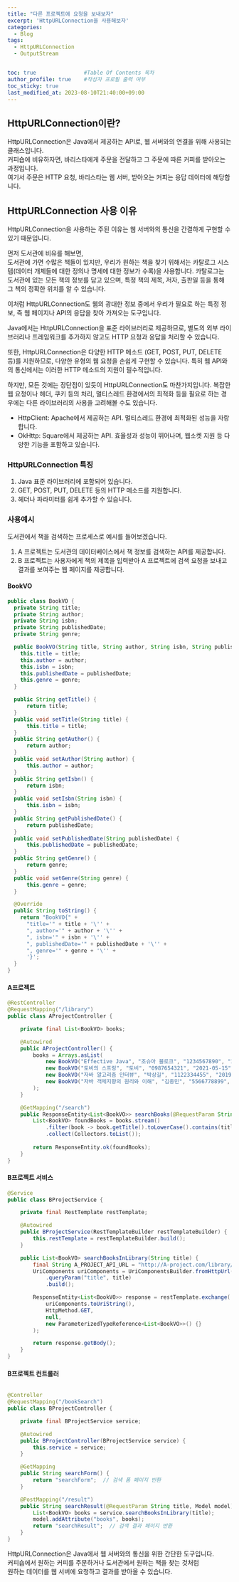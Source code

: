```yaml
---
title: "다른 프로젝트에 요청을 보내보자"
excerpt: 'HttpURLConnection을 사용해보자'
categories:
  - Blog
tags:
  - HttpURLConnection
  - OutputStream


toc: true               #Table Of Contents 목차 
author_profile: true    #작성자 프로필 출력 여부
toc_sticky: true
last_modified_at: 2023-08-10T21:40:00+09:00
---
```


## HttpURLConnection이란?
   HttpURLConnection은 Java에서 제공하는 API로, 웹 서버와의 연결을 위해 사용되는 클래스입니다.<br>
   커피숍에 비유하자면, 바리스타에게 주문을 전달하고 그 주문에 따른 커피를 받아오는 과정입니다.<br> 
   여기서 주문은 HTTP 요청, 바리스타는 웹 서버, 받아오는 커피는 응답 데이터에 해당합니다.<br>

## HttpURLConnection 사용 이유
HttpURLConnection을 사용하는 주된 이유는 웹 서버와의 통신을 간결하게 구현할 수 있기 때문입니다.

먼저 도서관에 비유를 해보면, <br>
도서관에 가면 수많은 책들이 있지만, 우리가 원하는 책을 찾기 위해서는 카탈로그 시스템(데이터 개체들에 대한 정의나 명세에 대한 정보가 수록)을 사용합니다. 카탈로그는 도서관에 있는 모든 책의 정보를 담고 있으며, 특정 책의 제목, 저자, 출판일 등을 통해 그 책의 정확한 위치를 알 수 있습니다.

이처럼 HttpURLConnection도 웹의 광대한 정보 중에서 우리가 필요로 하는 특정 정보, 즉 웹 페이지나 API의 응답을 찾아 가져오는 도구입니다.

Java에서는 HttpURLConnection을 표준 라이브러리로 제공하므로, 별도의 외부 라이브러리나 프레임워크를 추가하지 않고도 HTTP 요청과 응답을 처리할 수 있습니다.

또한, HttpURLConnection은 다양한 HTTP 메소드 (GET, POST, PUT, DELETE 등)를 지원하므로, 다양한 유형의 웹 요청을 손쉽게 구현할 수 있습니다. 특히 웹 API와의 통신에서는 이러한 HTTP 메소드의 지원이 필수적입니다.

하지만, 모든 것에는 장단점이 있듯이 HttpURLConnection도 마찬가지입니다. 복잡한 웹 요청이나 헤더, 쿠키 등의 처리, 멀티스레드 환경에서의 최적화 등을 필요로 하는 경우에는 다른 라이브러리의 사용을 고려해볼 수도 있습니다.<br>
- HttpClient: Apache에서 제공하는 API. 멀티스레드 환경에 최적화된 성능을 자랑합니다.
- OkHttp: Square에서 제공하는 API. 효율성과 성능이 뛰어나며, 웹소켓 지원 등 다양한 기능을 포함하고 있습니다.

### HttpURLConnection 특징
   1. Java 표준 라이브러리에 포함되어 있습니다.
   2. GET, POST, PUT, DELETE 등의 HTTP 메소드를 지원합니다.
   3. 헤더나 파라미터를 쉽게 추가할 수 있습니다.

### 사용예시
도서관에서 책을 검색하는 프로세스로 예시를 들어보겠습니다.

1. A 프로젝트는 도서관의 데이터베이스에서 책 정보를 검색하는 API를 제공합니다.
2. B 프로젝트는 사용자에게 책의 제목을 입력받아 A 프로젝트에 검색 요청을 보내고 결과를 보여주는 웹 페이지를 제공합니다.

#### BookVO 

```java
public class BookVO {
  private String title;
  private String author;
  private String isbn;
  private String publishedDate;
  private String genre;

  public BookVO(String title, String author, String isbn, String publishedDate, String genre) {
    this.title = title;
    this.author = author;
    this.isbn = isbn;
    this.publishedDate = publishedDate;
    this.genre = genre;
  }

  public String getTitle() { 
      return title; 
  }
  public void setTitle(String title) {
      this.title = title; 
  }
  public String getAuthor() { 
      return author; 
  }
  public void setAuthor(String author) { 
      this.author = author; 
  }
  public String getIsbn() { 
      return isbn; 
  }
  public void setIsbn(String isbn) { 
      this.isbn = isbn; 
  }
  public String getPublishedDate() { 
      return publishedDate; 
  }
  public void setPublishedDate(String publishedDate) { 
      this.publishedDate = publishedDate; 
  }
  public String getGenre() { 
      return genre; 
  }
  public void setGenre(String genre) { 
      this.genre = genre; 
  }

  @Override
  public String toString() {
    return "BookVO{" +
      "title='" + title + '\'' +
      ", author='" + author + '\'' +
      ", isbn='" + isbn + '\'' +
      ", publishedDate='" + publishedDate + '\'' +
      ", genre='" + genre + '\'' +
      '}';
  }
}
```

#### A프로젝트

```java
@RestController
@RequestMapping("/library")
public class AProjectController {

    private final List<BookVO> books;

    @Autowired
    public AProjectController() {
        books = Arrays.asList(
            new BookVO("Effective Java", "조슈아 블로크", "1234567890", "2020-01-01", "Programming"),
            new BookVO("토비의 스프링", "토비", "0987654321", "2021-05-15", "Framework"),
            new BookVO("자바 알고리즘 인터뷰", "박상길", "1122334455", "2019-08-12", "Algorithm"),
            new BookVO("자바 객체지향의 원리와 이해", "김종민", "5566778899", "2022-02-20", "Framework")
        );
    }

    @GetMapping("/search")
    public ResponseEntity<List<BookVO>> searchBooks(@RequestParam String title) {
        List<BookVO> foundBooks = books.stream()
            .filter(book -> book.getTitle().toLowerCase().contains(title.toLowerCase()))
            .collect(Collectors.toList());
        
        return ResponseEntity.ok(foundBooks);
    }
}

```

#### B프로젝트 서비스
```java
@Service
public class BProjectService {

    private final RestTemplate restTemplate;

    @Autowired
    public BProjectService(RestTemplateBuilder restTemplateBuilder) {
        this.restTemplate = restTemplateBuilder.build();
    }

    public List<BookVO> searchBooksInLibrary(String title) {
        final String A_PROJECT_API_URL = "http://A-project.com/library/search";
        UriComponents uriComponents = UriComponentsBuilder.fromHttpUrl(A_PROJECT_API_URL)
            .queryParam("title", title)
            .build();

        ResponseEntity<List<BookVO>> response = restTemplate.exchange(
            uriComponents.toUriString(), 
            HttpMethod.GET, 
            null, 
            new ParameterizedTypeReference<List<BookVO>>() {}
        );

        return response.getBody();
    }
}
```

#### B프로젝트 컨트롤러
```java

@Controller
@RequestMapping("/bookSearch")
public class BProjectController {

    private final BProjectService service;

    @Autowired
    public BProjectController(BProjectService service) {
        this.service = service;
    }

    @GetMapping
    public String searchForm() {
        return "searchForm";  // 검색 폼 페이지 반환
    }

    @PostMapping("/result")
    public String searchResult(@RequestParam String title, Model model) {
        List<BookVO> books = service.searchBooksInLibrary(title);
        model.addAttribute("books", books);
        return "searchResult";  // 검색 결과 페이지 반환
    }
}

```


HttpURLConnection은 Java에서 웹 서버와의 통신을 위한 간단한 도구입니다.<br>
커피숍에서 원하는 커피를 주문하거나 도서관에서 원하는 책을 찾는 것처럼<br>
원하는 데이터를 웹 서버에 요청하고 결과를 받아올 수 있습니다.<br>